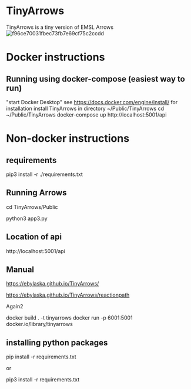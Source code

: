# TinyArrows
TinyArrows is a tiny version of EMSL Arrows
![f96ce70031fbec73fb7e69cf75c2ccdd](https://github.com/ebylaska/TinyArrows/assets/2509461/94075dd3-48c5-4493-994f-64843ce941ce)

# Docker instructions
## Running using docker-compose (easiest way to run)
 "start Docker Desktop" see https://docs.docker.com/engine/install/ for installation
 install TinyArrows in directory ~/Public/TinyArrows
 cd ~/Public/TinyArrows
 docker-compose up
 http://localhost:5001/api


# Non-docker instructions
## requirements ##
pip3 install -r ./requirements.txt

## Running Arrows
cd TinyArrows/Public

python3 app3.py


## Location of api
http://localhost:5001/api


## Manual ##
https://ebylaska.github.io/TinyArrows/

https://ebylaska.github.io/TinyArrows/reactionpath

Again2

docker build . -t tinyarrows
docker run -p 6001:5001 docker.io/library/tinyarrows


## installing python packages
pip install -r requirements.txt

or 

pip3 install -r requirements.txt

